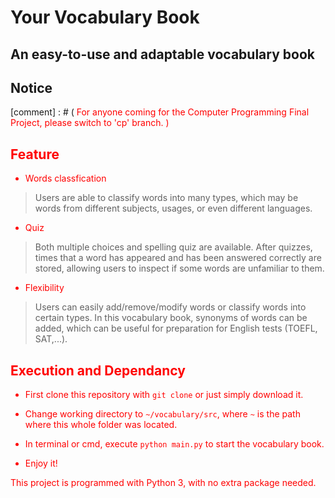 # Your Vocabulary Book
## An easy-to-use and adaptable vocabulary book

## Notice

[comment] : # (<font color='red'> For anyone coming for the Computer Programming Final Project, please switch to 'cp' branch. <font>)

## Feature

*  Words classfication
> Users are able to classify words into many types, which may be words from different subjects, usages, or even different languages.

*  Quiz 
> Both multiple choices and spelling quiz are available. After quizzes, times that a word has appeared and has been answered correctly are stored, allowing users to inspect if some words are unfamiliar to them. 

* Flexibility
> Users can easily add/remove/modify words or classify words into certain types. In this vocabulary book, synonyms of words can be added, which can be useful for preparation for English tests (TOEFL, SAT,...).

## Execution and Dependancy

* First clone this repository with `git clone` or just simply download it. 

* Change working directory to `~/vocabulary/src`, where `~` is the path where this whole folder was located. 

* In terminal or cmd, execute `python main.py` to start the vocabulary book. 

* Enjoy it!

This project is programmed with Python 3, with no extra package needed.









